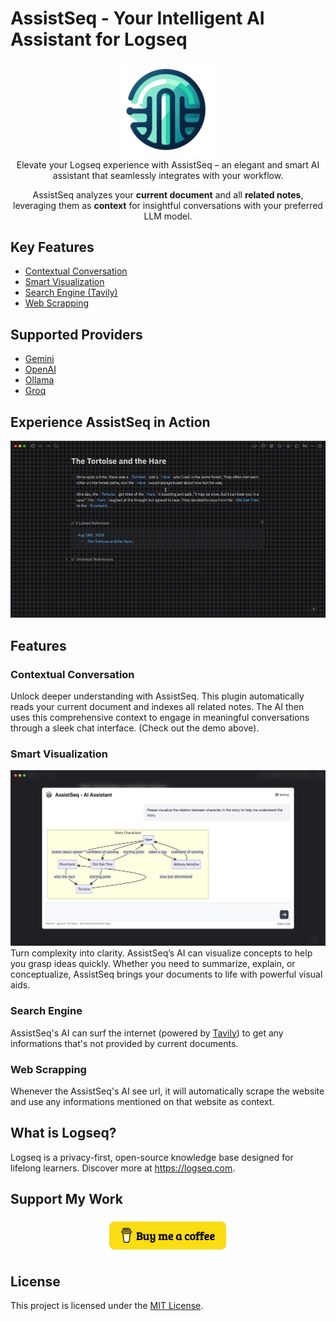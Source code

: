 # AssistSeq - Your Intelligent AI Assistant for Logseq

<div align="center">
  <img src="https://github.com/galihlprakoso/logseq-plugin-assistseq-ai-assistant/raw/master/logo.png" width="160" />
</div>

<div align="center">
  Elevate your Logseq experience with AssistSeq – an elegant and smart AI assistant that seamlessly integrates with your workflow. 
  
  AssistSeq analyzes your <b>current document</b> and all <b>related notes</b>, leveraging them as <b>context</b> for insightful conversations with your preferred LLM model.
</div>

## Key Features
- [Contextual Conversation](https://github.com/galihlprakoso/logseq-plugin-assistseq-ai-assistant?tab=readme-ov-file#contextual-conversation)
- [Smart Visualization](https://github.com/galihlprakoso/logseq-plugin-assistseq-ai-assistant?tab=readme-ov-file#smart-visualization)
- [Search Engine (Tavily)](https://github.com/galihlprakoso/logseq-plugin-assistseq-ai-assistant?tab=readme-ov-file#search-engine)
- [Web Scrapping](https://github.com/galihlprakoso/logseq-plugin-assistseq-ai-assistant?tab=readme-ov-file#web-scrapping)

## Supported Providers
- [Gemini](https://gemini.google.com/)
- [OpenAI](https://openai.com/)
- [Ollama](https://ollama.com/)
- [Groq](https://groq.com/)

## Experience AssistSeq in Action
<div align="center">
  <img src="https://github.com/galihlprakoso/logseq-plugin-assistseq-ai-assistant/raw/master/demo/assistseq-demo-tortoise.gif" />
</div>

## Features
### Contextual Conversation
Unlock deeper understanding with AssistSeq. This plugin automatically reads your current document and indexes all related notes. The AI then uses this comprehensive context to engage in meaningful conversations through a sleek chat interface. (Check out the demo above).

### Smart Visualization
<div align="center">
  <img src="https://github.com/galihlprakoso/logseq-plugin-assistseq-ai-assistant/raw/master/images/visualization-chat-mermaidjs.png" />
</div>
Turn complexity into clarity. AssistSeq’s AI can visualize concepts to help you grasp ideas quickly. Whether you need to summarize, explain, or conceptualize, AssistSeq brings your documents to life with powerful visual aids.

### Search Engine
AssistSeq's AI can surf the internet (powered by [Tavily](https://tavily.com/)) to get any informations that's not provided by current documents.

### Web Scrapping
Whenever the AssistSeq's AI see url, it will automatically scrape the website and use any informations mentioned on that website as context.

## What is Logseq?
Logseq is a privacy-first, open-source knowledge base designed for lifelong learners. Discover more at https://logseq.com.

## Support My Work
<div align="center">
  <a href="https://buymeacoffee.com/ghackdev" target="_blank">
    <img src="https://github.com/galihlprakoso/logseq-plugin-assistseq-ai-assistant/raw/master/images/buymeacoffee.png" width="200" />
  </a>
</div>

## License
This project is licensed under the <a href="https://github.com/galihlprakoso/logseq-plugin-assistseq-ai-assistant/blob/master/LICENSE">MIT License</a>.
